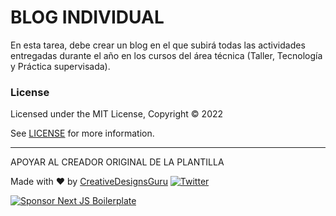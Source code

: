 # BLOG INDIVIDUAL 
En esta tarea, debe crear un blog en el que subirá todas las actividades entregadas durante el año en los cursos del área técnica (Taller, Tecnología y Práctica supervisada).

### License

Licensed under the MIT License, Copyright © 2022

See [LICENSE](LICENSE) for more information.

---
APOYAR AL CREADOR ORIGINAL DE LA PLANTILLA

Made with ♥ by [CreativeDesignsGuru](https://creativedesignsguru.com) [![Twitter](https://img.shields.io/twitter/url/https/twitter.com/cloudposse.svg?style=social&label=Follow%20%40Ixartz)](https://twitter.com/ixartz)

[![Sponsor Next JS Boilerplate](https://cdn.buymeacoffee.com/buttons/default-red.png)](https://www.buymeacoffee.com/ixartz)

